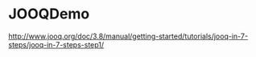 # JOOQDemo


http://www.jooq.org/doc/3.8/manual/getting-started/tutorials/jooq-in-7-steps/jooq-in-7-steps-step1/
